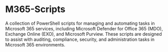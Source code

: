 # M365-Scripts
A collection of PowerShell scripts for managing and automating tasks in Microsoft 365 services, including Microsoft Defender for Office 365 (MDO), Exchange Online (EXO), and Microsoft Purview. These scripts are designed to assist with auditing, compliance, security, and administration tasks in Microsoft 365 environments.
